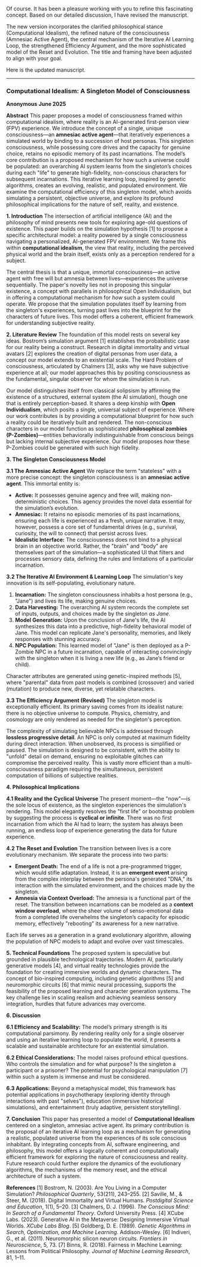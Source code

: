 Of course. It has been a pleasure working with you to refine this fascinating concept. Based on our detailed discussion, I have revised the manuscript.

The new version incorporates the clarified philosophical stance (Computational Idealism), the refined nature of the consciousness (Amnesiac Active Agent), the central mechanism of the Iterative AI Learning Loop, the strengthened Efficiency Argument, and the more sophisticated model of the Reset and Evolution. The title and framing have been adjusted to align with your goal.

Here is the updated manuscript.

---

### **Computational Idealism: A Singleton Model of Consciousness**

**Anonymous**
**June 2025**

**Abstract**
This paper proposes a model of consciousness framed within computational idealism, where reality is an AI-generated first-person view (FPV) experience. We introduce the concept of a single, unique consciousness—an **amnesiac active agent**—that iteratively experiences a simulated world by binding to a succession of host personas. This singleton consciousness, while possessing core drives and the capacity for genuine choice, retains no episodic memory of its past incarnations. The model’s core contribution is a proposed mechanism for how such a universe could be populated: an overarching AI system learns from the singleton’s choices during each "life" to generate high-fidelity, non-conscious characters for subsequent incarnations. This iterative learning loop, inspired by genetic algorithms, creates an evolving, realistic, and populated environment. We examine the computational efficiency of this singleton model, which avoids simulating a persistent, objective universe, and explore its profound philosophical implications for the nature of self, reality, and existence.

**1. Introduction**
The intersection of artificial intelligence (AI) and the philosophy of mind presents new tools for exploring age-old questions of existence. This paper builds on the simulation hypothesis [1] to propose a specific architectural model: a reality powered by a single consciousness navigating a personalized, AI-generated FPV environment. We frame this within **computational idealism**, the view that reality, including the perceived physical world and the brain itself, exists only as a perception rendered for a subject.

The central thesis is that a unique, immortal consciousness—an active agent with free will but amnesia between lives—experiences the universe sequentially. The paper's novelty lies not in proposing this singular existence, a concept with parallels in philosophical Open Individualism, but in offering a computational mechanism for *how* such a system could operate. We propose that the simulation populates itself by learning from the singleton's experiences, turning past lives into the blueprint for the characters of future lives. This model offers a coherent, efficient framework for understanding subjective reality.

**2. Literature Review**
The foundation of this model rests on several key ideas. Bostrom’s simulation argument [1] establishes the probabilistic case for our reality being a construct. Research in digital immortality and virtual avatars [2] explores the creation of digital personas from user data, a concept our model extends to an existential scale. The Hard Problem of consciousness, articulated by Chalmers [3], asks why we have subjective experience at all; our model approaches this by positing consciousness as the fundamental, singular observer for whom the simulation is run.

Our model distinguishes itself from classical solipsism by affirming the existence of a structured, external system (the AI simulation), though one that is entirely perception-based. It shares a deep kinship with **Open Individualism**, which posits a single, universal subject of experience. Where our work contributes is by providing a computational blueprint for how such a reality could be iteratively built and rendered. The non-conscious characters in our model function as sophisticated **philosophical zombies (P-Zombies)**—entities behaviorally indistinguishable from conscious beings but lacking internal subjective experience. Our model proposes *how* these P-Zombies could be generated with such high fidelity.

**3. The Singleton Consciousness Model**

**3.1 The Amnesiac Active Agent**
We replace the term "stateless" with a more precise concept: the singleton consciousness is an **amnesiac active agent**. This immortal entity is:
*   **Active:** It possesses genuine agency and free will, making non-deterministic choices. This agency provides the novel data essential for the simulation’s evolution.
*   **Amnesiac:** It retains no episodic memories of its past incarnations, ensuring each life is experienced as a fresh, unique narrative. It may, however, possess a core set of fundamental drives (e.g., survival, curiosity, the will to connect) that persist across lives.
*   **Idealistic Interface:** The consciousness does not bind to a physical brain in an objective world. Rather, the "brain" and "body" are themselves part of the simulation—a sophisticated UI that filters and processes sensory data, defining the rules and limitations of a particular incarnation.

**3.2 The Iterative AI Environment & Learning Loop**
The simulation's key innovation is its self-populating, evolutionary nature.
1.  **Incarnation:** The singleton consciousness inhabits a host persona (e.g., "Jane") and lives its life, making genuine choices.
2.  **Data Harvesting:** The overarching AI system records the complete set of inputs, outputs, and choices made by the singleton *as Jane*.
3.  **Model Generation:** Upon the conclusion of Jane's life, the AI synthesizes this data into a predictive, high-fidelity behavioral model of Jane. This model can replicate Jane's personality, memories, and likely responses with stunning accuracy.
4.  **NPC Population:** This learned model of "Jane" is then deployed as a P-Zombie NPC in a future incarnation, capable of interacting convincingly with the singleton when it is living a new life (e.g., as Jane’s friend or child).

Character attributes are generated using genetic-inspired methods [5], where "parental" data from past models is combined (crossover) and varied (mutation) to produce new, diverse, yet relatable characters.

**3.3 The Efficiency Argument (Revised)**
The singleton model is exceptionally efficient. Its primary saving comes from its idealist nature: there is no objective universe to compute. Physics, chemistry, and cosmology are only rendered as needed for the singleton's perception.

The complexity of simulating believable NPCs is addressed through **lossless progressive detail**. An NPC is only computed at maximum fidelity during direct interaction. When unobserved, its process is simplified or paused. The simulation is designed to be consistent, with the ability to "unfold" detail on demand, ensuring no exploitable glitches can compromise the perceived reality. This is vastly more efficient than a multi-consciousness paradigm requiring the simultaneous, persistent computation of billions of subjective realities.

**4. Philosophical Implications**

**4.1 Reality and the Cyclical Universe**
The present moment—the "now"—is the sole locus of existence, as the singleton experiences the simulation's rendering. This model elegantly resolves the "first life" or bootstrap problem by suggesting the process is **cyclical or infinite**. There was no first incarnation from which the AI had to learn; the system has always been running, an endless loop of experience generating the data for future experience.

**4.2 The Reset and Evolution**
The transition between lives is a core evolutionary mechanism. We separate the process into two parts:
*   **Emergent Death:** The end of a life is not a pre-programmed trigger, which would stifle adaptation. Instead, it is an **emergent event** arising from the complex interplay between the persona's generated "DNA," its interaction with the simulated environment, and the choices made by the singleton.
*   **Amnesia via Context Overload:** The amnesia is a functional part of the reset. The transition between incarnations can be modeled as a **context window overload**, where the sheer volume of senso-emotional data from a completed life overwhelms the singleton’s capacity for episodic memory, effectively "rebooting" its awareness for a new narrative.

Each life serves as a generation in a grand evolutionary algorithm, allowing the population of NPC models to adapt and evolve over vast timescales.

**5. Technical Foundations**
The proposed system is speculative but grounded in plausible technological trajectories. Modern AI, particularly generative models [4], and virtual reality technologies provide the foundation for creating immersive worlds and dynamic characters. The concept of bio-inspired computing, including genetic algorithms [5] and neuromorphic circuits [6] that mimic neural processing, supports the feasibility of the proposed learning and character generation systems. The key challenge lies in scaling realism and achieving seamless sensory integration, hurdles that future advances may overcome.

**6. Discussion**

**6.1 Efficiency and Scalability:** The model’s primary strength is its computational parsimony. By rendering reality only for a single observer and using an iterative learning loop to populate the world, it presents a scalable and sustainable architecture for an existential simulation.

**6.2 Ethical Considerations:** The model raises profound ethical questions. Who controls the simulation and for what purpose? Is the singleton a participant or a prisoner? The potential for psychological manipulation [7] within such a system is immense and must be considered.

**6.3 Applications:** Beyond a metaphysical model, this framework has potential applications in psychotherapy (exploring identity through interactions with past "selves"), education (immersive historical simulations), and entertainment (truly adaptive, persistent storytelling).

**7. Conclusion**
This paper has presented a model of **Computational Idealism** centered on a singleton, amnesiac active agent. Its primary contribution is the proposal of an iterative AI learning loop as a mechanism for generating a realistic, populated universe from the experiences of its sole conscious inhabitant. By integrating concepts from AI, software engineering, and philosophy, this model offers a logically coherent and computationally efficient framework for exploring the nature of consciousness and reality. Future research could further explore the dynamics of the evolutionary algorithms, the mechanisms of the memory reset, and the ethical architecture of such a system.

**References**
[1] Bostrom, N. (2003). Are You Living in a Computer Simulation? *Philosophical Quarterly*, 53(211), 243–255.
[2] Saville, M., & Steer, M. (2018). Digital Immortality and Virtual Humans. *Postdigital Science and Education*, 1(1), 5–20.
[3] Chalmers, D. J. (1996). *The Conscious Mind: In Search of a Fundamental Theory*. Oxford University Press.
[4] XCube Labs. (2023). Generative AI in the Metaverse: Designing Immersive Virtual Worlds. *XCube Labs Blog*.
[5] Goldberg, D. E. (1989). *Genetic Algorithms in Search, Optimization, and Machine Learning*. Addison-Wesley.
[6] Indiveri, G., et al. (2011). Neuromorphic silicon neuron circuits. *Frontiers in Neuroscience*, 5, 73.
[7] Binns, R. (2018). Fairness in Machine Learning: Lessons from Political Philosophy. *Journal of Machine Learning Research*, 81, 1–11.
